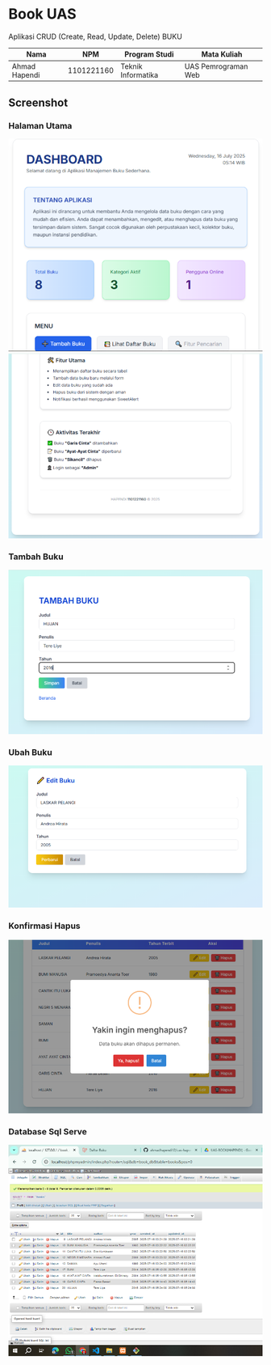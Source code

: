 # Book UAS

Aplikasi CRUD (Create, Read, Update, Delete) BUKU

| Nama             | NPM        | Program Studi       | Mata Kuliah           |
|------------------|------------|----------------------|------------------------|
| Ahmad Hapendi   | 1101221160 | Teknik Informatika   | UAS Pemrograman Web   |


## Screenshot

### Halaman Utama
![Halaman Utama](dshbrd1.png)
![Halaman Utama](dshbrd2.png)

### Tambah Buku
![Tambah Buku](Tambahbuku.PNG)

### Ubah Buku
![Ubah Buku](edit.png)

### Konfirmasi Hapus
![Konfirmasi Hapus](Hapus.png)

### Database Sql Serve
![Database Sql Serve](sql.PNG)

